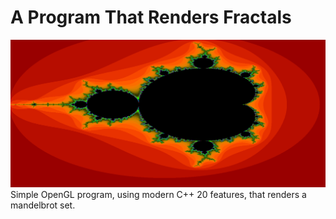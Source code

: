 # A Program That Renders Fractals
![A mandelbrot](/res/fractal.png)
Simple OpenGL program, using modern C++ 20 features, that renders a mandelbrot set.

